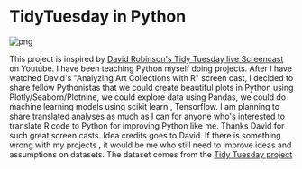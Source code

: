 # TidyTuesday in Python

![png](file:///home/waiyan/Downloads/newplot%20(1).png)



   This project is inspired by [David Robinson's Tidy Tuesday live Screencast](https://www.youtube.com/channel/UCeiiqmVK07qhY-wvg3IZiZQ) on Youtube. I have been teaching Python myself doing  projects.
   After I have watched David's "Analyzing Art Collections with R" screen cast, I decided to share fellow Pythonistas that we could create beautiful plots in Python using Plotly/Seaborn/Plotnine, we could explore data using Pandas, we could do machine learning models using scikit learn , Tensorflow. I am planning to share translated analyses as much as I can for anyone who's interested to translate R code to Python for improving Python like me.
   Thanks David for such great screen casts. Idea credits goes to David. If there is something wrong with my projects , it would be me who still need to improve ideas and assumptions on datasets.
   The dataset comes from the [Tidy Tuesday project](https://github.com/rfordatascience/tidytuesday)

